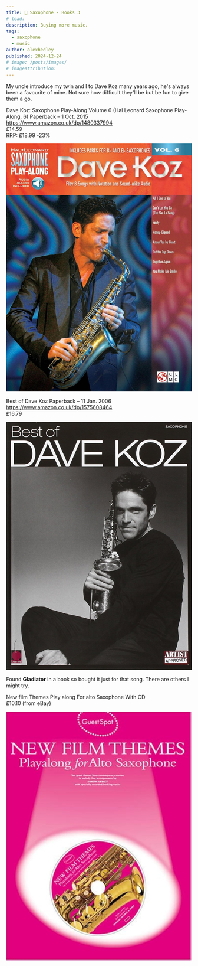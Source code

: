 ```yaml
---
title: 🎷 Saxophone - Books 3
# lead:
description: Buying more music.
tags:
  - saxophone
  - music
author: alexhedley
published: 2024-12-24
# image: /posts/images/
# imageattribution:
---
```


<!-- 🎷 Saxophone - Books 3 -->

My uncle introduce my twin and I to Dave Koz many years ago, he's always been a favourite of mine. Not sure how difficult they'll be but be fun to give them a go.


Dave Koz: Saxophone Play-Along Volume 6 (Hal Leonard Saxophone Play-Along, 6) Paperback – 1 Oct. 2015  
https://www.amazon.co.uk/dp/1480337994  
£14.59  
RRP: £18.99 -23% 

![Dave Koz](images/saxophone/DaveKoz.jpg "Dave Koz")

Best of Dave Koz Paperback – 11 Jan. 2006  
https://www.amazon.co.uk/dp/1575608464  
£16.79  

![Best of Dave Koz](images/saxophone/DaveKoz_BestOf.jpg "Best of Dave Koz")

Found **Gladiator** in a book so bought it just for that song. There are others I might try.

New film Themes Play along For alto Saxophone With CD  
£10.10 (from eBay)

![Film Themes](images/saxophone/NewFilmThemes.jpg "Film Themes")

